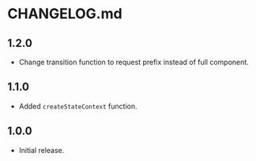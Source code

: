 # CHANGELOG.md

## 1.2.0

- Change transition function to request prefix instead of full component.

## 1.1.0

- Added `createStateContext` function.

## 1.0.0

- Initial release.
